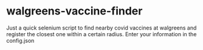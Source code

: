 # walgreens-vaccine-finder
Just a quick selenium script to find nearby covid vaccines at walgreens and register the closest one within a certain radius. Enter your information in the config.json

